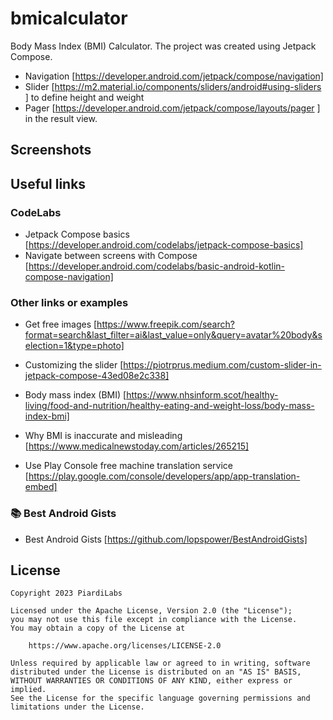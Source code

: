 # bmicalculator

Body Mass Index (BMI) Calculator.
The project was created using Jetpack Compose.
 - Navigation [https://developer.android.com/jetpack/compose/navigation]
 - Slider [https://m2.material.io/components/sliders/android#using-sliders ] to define height and weight 
 - Pager [https://developer.android.com/jetpack/compose/layouts/pager ] in the result view.

## Screenshots

## Useful links
### CodeLabs
- Jetpack Compose basics [https://developer.android.com/codelabs/jetpack-compose-basics]
- Navigate between screens with Compose [https://developer.android.com/codelabs/basic-android-kotlin-compose-navigation]

### Other links or examples
- Get free images [https://www.freepik.com/search?format=search&last_filter=ai&last_value=only&query=avatar%20body&selection=1&type=photo]
- Customizing the slider [https://piotrprus.medium.com/custom-slider-in-jetpack-compose-43ed08e2c338]

- Body mass index (BMI) [https://www.nhsinform.scot/healthy-living/food-and-nutrition/healthy-eating-and-weight-loss/body-mass-index-bmi]
- Why BMI is inaccurate and misleading [https://www.medicalnewstoday.com/articles/265215]
- Use Play Console free machine translation service [https://play.google.com/console/developers/app/app-translation-embed]

### :books: Best Android Gists
- Best Android Gists [https://github.com/lopspower/BestAndroidGists]


## License

```
Copyright 2023 PiardiLabs

Licensed under the Apache License, Version 2.0 (the "License");
you may not use this file except in compliance with the License.
You may obtain a copy of the License at

    https://www.apache.org/licenses/LICENSE-2.0

Unless required by applicable law or agreed to in writing, software
distributed under the License is distributed on an "AS IS" BASIS,
WITHOUT WARRANTIES OR CONDITIONS OF ANY KIND, either express or implied.
See the License for the specific language governing permissions and
limitations under the License.
```